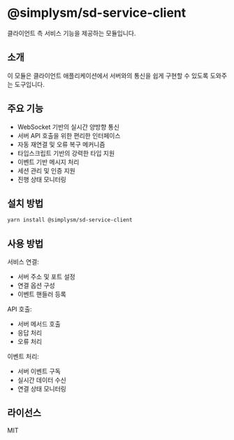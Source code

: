 # @simplysm/sd-service-client

클라이언트 측 서비스 기능을 제공하는 모듈입니다.

## 소개

이 모듈은 클라이언트 애플리케이션에서 서버와의 통신을 쉽게 구현할 수 있도록 도와주는 도구입니다.

## 주요 기능

- WebSocket 기반의 실시간 양방향 통신
- 서버 API 호출을 위한 편리한 인터페이스
- 자동 재연결 및 오류 복구 메커니즘
- 타입스크립트 기반의 강력한 타입 지원
- 이벤트 기반 메시지 처리
- 세션 관리 및 인증 지원
- 진행 상태 모니터링

## 설치 방법

```bash
yarn install @simplysm/sd-service-client
```

## 사용 방법

서비스 연결:
- 서버 주소 및 포트 설정
- 연결 옵션 구성
- 이벤트 핸들러 등록

API 호출:
- 서버 메서드 호출
- 응답 처리
- 오류 처리

이벤트 처리:
- 서버 이벤트 구독
- 실시간 데이터 수신
- 연결 상태 모니터링

## 라이선스

MIT
